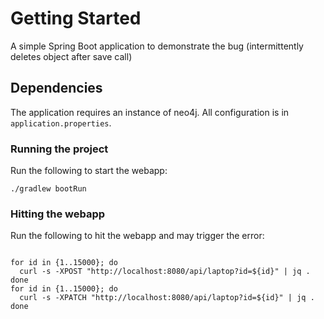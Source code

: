 # Getting Started
A simple Spring Boot application to demonstrate the bug (intermittently deletes object after save call)

## Dependencies
The application requires an instance of neo4j.  All configuration is in `application.properties`.

### Running the project
Run the following to start the webapp:

```shell
./gradlew bootRun
```

### Hitting the webapp
Run the following to hit the webapp and may trigger the error:

```shell

for id in {1..15000}; do
  curl -s -XPOST "http://localhost:8080/api/laptop?id=${id}" | jq .
done
for id in {1..15000}; do
  curl -s -XPATCH "http://localhost:8080/api/laptop?id=${id}" | jq .
done

```

